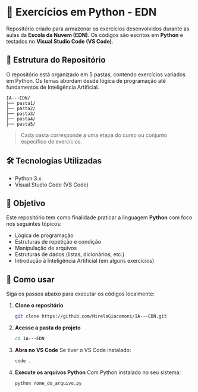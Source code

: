 # 🐍 Exercícios em Python - EDN

Repositório criado para armazenar os exercícios desenvolvidos durante as aulas da **Escola da Nuvem (EDN)**. Os códigos são escritos em **Python** e testados no **Visual Studio Code (VS Code)**.

## 📁 Estrutura do Repositório

O repositório está organizado em 5 pastas, contendo exercícios variados em Python. Os temas abordam desde lógica de programação até fundamentos de Inteligência Artificial.

```
IA---EDN/
├── pasta1/
├── pasta2/
├── pasta3/
├── pasta4/
├── pasta5/
```

> Cada pasta corresponde a uma etapa do curso ou conjunto específico de exercícios.

## 🛠️ Tecnologias Utilizadas

- Python 3.x
- Visual Studio Code (VS Code)

## 📌 Objetivo

Este repositório tem como finalidade praticar a linguagem **Python** com foco nos seguintes tópicos:

- Lógica de programação
- Estruturas de repetição e condição
- Manipulação de arquivos
- Estruturas de dados (listas, dicionários, etc.)
- Introdução à Inteligência Artificial (em alguns exercícios)

## 🚀 Como usar

Siga os passos abaixo para executar os códigos localmente:

1. **Clone o repositório**
   ```bash
   git clone https://github.com/MirelaGiacomoni/IA---EDN.git
   ```

2. **Acesse a pasta do projeto**
   ```bash
   cd IA---EDN
   ```

3. **Abra no VS Code**
   Se tiver o VS Code instalado:
   ```bash
   code .
   ```

4. **Execute os arquivos Python**
   Com Python instalado no seu sistema:
   ```bash
   python nome_do_arquivo.py
   ```
